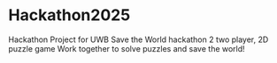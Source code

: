 # Hackathon2025
Hackathon Project for UWB Save the World hackathon
2 two player, 2D puzzle game
Work together to solve puzzles and save the world!

